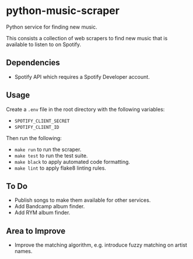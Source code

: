 # python-music-scraper
Python service for finding new music.

This consists a collection of web scrapers to find new music that is available to listen to on Spotify.

## Dependencies
- Spotify API which requires a Spotify Developer account.

## Usage
Create a `.env` file in the root directory with the following variables:
- `SPOTIFY_CLIENT_SECRET`
- `SPOTIFY_CLIENT_ID`

Then run the following:
- `make run` to run the scraper.
- `make test` to run the test suite.
- `make black` to apply automated code formatting.
- `make lint` to apply flake8 linting rules.

## To Do
- Publish songs to make them available for other services.
- Add Bandcamp album finder.
- Add RYM album finder.

## Area to Improve
- Improve the matching algorithm, e.g. introduce fuzzy matching on artist names.
